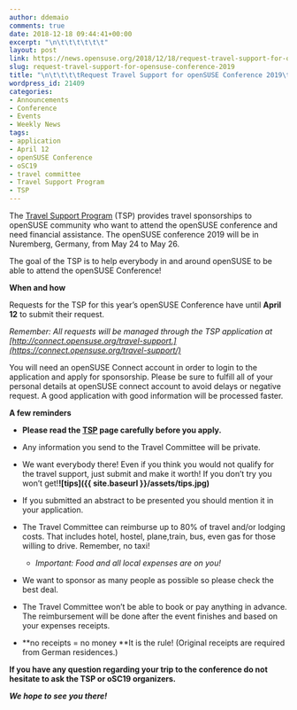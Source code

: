 ```yaml
---
author: ddemaio
comments: true
date: 2018-12-18 09:44:41+00:00
excerpt: "\n\t\t\t\t\t\t"
layout: post
link: https://news.opensuse.org/2018/12/18/request-travel-support-for-opensuse-conference-2019/
slug: request-travel-support-for-opensuse-conference-2019
title: "\n\t\t\t\tRequest Travel Support for openSUSE Conference 2019\t\t"
wordpress_id: 21409
categories:
- Announcements
- Conference
- Events
- Weekly News
tags:
- application
- April 12
- openSUSE Conference
- oSC19
- travel committee
- Travel Support Program
- TSP
---
```

The [Travel Support Program](https://en.opensuse.org/openSUSE:Travel_Support_Program) (TSP) provides travel sponsorships to openSUSE community who want to attend the openSUSE conference and need financial assistance. The openSUSE conference 2019 will be in Nuremberg, Germany, from May 24 to May 26.

The goal of the TSP is to help everybody in and around openSUSE to be able to attend the openSUSE Conference!

**When and how**

Requests for the TSP for this year’s openSUSE Conference have until **April 12** to submit their request.

_Remember: All requests will be managed through the TSP application at [http://connect.opensuse.org/travel-support.](https://connect.opensuse.org/travel-support/)_

You will need an openSUSE Connect account in order to login to the application and apply for sponsorship. Please be sure to fulfill all of your personal details at openSUSE connect account to avoid delays or negative request. A good application with good information will be processed faster.

**A few reminders**



 	
  * ****Please read the **[**TSP**](http://opensuse.org/openSUSE:Travel_Support_Program)** page carefully before you apply.****

 	
  * Any information you send to the Travel Committee will be private.

 	
  * We want everybody there! Even if you think you would not qualify for the travel support, just submit and make it worth! If you don’t try you won’t get!**![tips]({{ site.baseurl }}/assets/tips.jpg)**

 	
  * If you submitted an abstract to be presented you should mention it in your application.

 	
  * The Travel Committee can reimburse up to 80% of travel and/or lodging costs. That includes hotel, hostel, plane,train, bus, even gas for those willing to drive. Remember, no taxi!

 	
    * _Important: Food and all local expenses are on you!_




 	
  * We want to sponsor as many people as possible so please check the best deal.

 	
  * The Travel Committee won’t be able to book or pay anything in advance. The reimbursement will be done after the event finishes and based on your expenses receipts.

 	
  * **no receipts = no money **It is the rule! (Original receipts are required from German residences.)


**If you have any question regarding your trip to the conference do not hesitate to ask the TSP or oSC19 organizers.**

_**We hope to see you there!**_		
